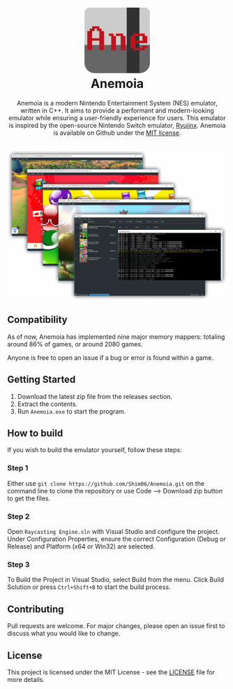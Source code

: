 <h1 align="center">
  <br>
  <img src="https://raw.githubusercontent.com/Shim06/Anemoia/main/assets/Anemoia.png" alt="Anemoia" width="150">
  <br>
  <b>Anemoia</b>
  <br>
</h1>

<p align="center">
  Anemoia is a modern Nintendo Entertainment System (NES) emulator, written in C++.
  It aims to provide a performant and modern-looking emulator while ensuring a user-friendly experience for users.  
  This emulator is inspired by the open-source Nintendo Switch emulator, <a href="">Ryujinx</a>.
  Anemoia is available on Github under the <a href="https://github.com/Ryujinx/Ryujinx/blob/master/LICENSE.txt" target="_blank">MIT license</a>.
  <br/>
</p>

<p align="center">
    <br>
    <img src="https://raw.githubusercontent.com/Ryujinx/Ryujinx-Website/master/public/assets/images/shell.png">
</p>

## Compatibility
As of now, Anemoia has implemented nine major memory mappers:
totaling around 86% of games, or around 2080 games.

Anyone is free to open an issue if a bug or error is found within a game.

## Getting Started
1. Download the latest zip file from the releases section.
2. Extract the contents.
3. Run `Anemoia.exe` to start the program.

## How to build

If you wish to build the emulator yourself, follow these steps:

### Step 1

Either use `git clone https://github.com/Shim06/Anemoia.git` on the command line to clone the repository or use Code --> Download zip button to get the files.

### Step 2
Open `Raycasting Engine.sln` with Visual Studio and configure the project. Under Configuration Properties, ensure the correct Configuration (Debug or Release) and Platform (x64 or Win32) are selected.

### Step 3
To Build the Project in Visual Studio, select Build from the menu. Click Build Solution or press `Ctrl+Shift+B` to start the build process.

## Contributing

Pull requests are welcome. For major changes, please open an issue first
to discuss what you would like to change.

## License

This project is licensed under the MIT License - see the [LICENSE](LICENSE) file for more details.
